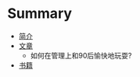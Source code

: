 # Summary

* [简介](README.md)
* [文章](article/README.md)
   * 如何在管理上和90后愉快地玩耍?
* [书籍](book/README.md)

